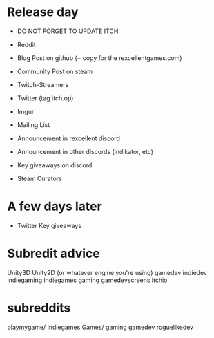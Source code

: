 # Release day

* DO NOT FORGET TO UPDATE ITCH

* Reddit
* Blog Post on github (+ copy for the rexcellentgames.com)
* Community Post on steam

* Twitch-Streamers
* Twitter (tag itch.op)
* Imgur
* Mailing List
* Announcement in rexcellent discord
* Announcement in other discords (indikator, etc)
* Key giveaways on discord
* Steam Curators

# A few days later

* Twitter Key giveaways

# Subredit advice

Unity3D
Unity2D
(or whatever engine you're using)
gamedev
indiedev
indiegaming
indiegames
gaming
gamedevscreens
itchio

# subreddits

playmygame/
indiegames
Games/
gaming
gamedev
roguelikedev

